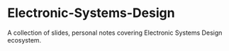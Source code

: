 # Electronic-Systems-Design
A collection of slides, personal notes covering Electronic Systems Design ecosystem.
